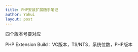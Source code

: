 ```yaml
---
title: PHP安装扩展随手笔记
author: Yahui
layout: post
---
```


四个版本号要对应

PHP Extension Build：VC版本，TS/NTS，系统位数，PHP版本